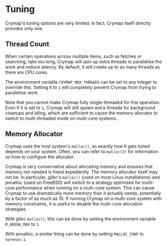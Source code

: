 # Tuning

Crymap's tuning options are very limited; in fact, Crymap itself directly
provides only one.

## Thread Count

When certain operations across multiple items, such as fetches or searching,
take too long, Crymap will spin up extra threads to parallelise the work and
reduce latency. By default, it will create up to as many threads as there are
CPU cores.

The environment variable `CRYMAP_MAX_THREADS` can be set to any integer to
override this. Setting it to `1` will completely prevent Crymap from trying to
parallelise work.

Note that you cannot make Crymap fully single-threaded for this operation. Even
if it is set to `1`, Crymap will still spawn extra threads for background
cleanups and idling, which are sufficient to cause the memory allocator to
switch to multi-threaded mode on multi-core systems.

## Memory Allocator

Crymap uses the host system's `malloc()`, so exactly how it gets tuned depends
on your system. Often, you can refer to `malloc(3)` for information on how to
configure the allocator.

Crymap is very conservative about allocating memory and ensures that memory not
needed is freed expediently. The memory allocator itself may not be. In
particular, glibc's `malloc()` (used on most Linux installations) and jemalloc
(used on FreeBSD) will switch to a strategy optimised for multi-core
performance when running on a multi-core system. This can cause Crymap to use
dramatically more memory than it actually needs, potentially by a factor of as
much as 10. If running Crymap on a multi-core system with memory constraints,
it is useful to disable the multi-core allocation strategies.

With glibc `malloc()`, this can be done by setting the environment variable
`M_ARENA_MAX` to `1`.

With jemalloc, a similar thing can be done by setting `MALLOC_CONF` to
`narenas:1`.
